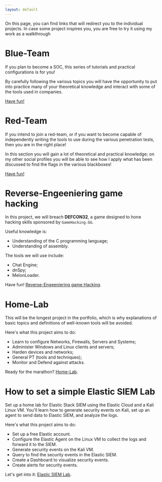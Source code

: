 ```yaml
---
layout: default
---
```



On this page, you can find links that will redirect you to the individual projects. 
In case some project inspires you, you are free to try it using my work as a walkthrough


# Blue-Team
If you plan to become a SOC, this series of tutorials and practical configurations is for you!

By carefully following the various topics you will have the opportunity to put into practice many of your theoretical knowledge and interact with some of the tools used in companies.

[Have fun!](./BlueTeam/blue-menù.md)

# Red-Team
If you intend to join a red-team, or if you want to become capable of independently writing the tools to use during the various penetration tests, then you are in the right place!

In this section you will gain a lot of theoretical and practical knowledge; 
on my other social profiles you will be able to see how I apply what has been discussed to find the flags in the various blackboxes!

[Have fun!](./RedTeam/red-menù.md)




# Reverse-Engeeniering game hacking
In this project, we will breach **DEFCON32**, a game designed to hone hacking skills sponsored by `GameHacking.GG`.

Useful knowledge is:
- Understanding of the C programming language;
- Understanding of assembly.

The tools we will use include:
- Chat Engine;
- dnSpy;
- MelonLoader.

Have fun! [Reverse-Engeeniering game Hacking](./BlueTeam/Reverse/Reverse-Engineering.md).


# Home-Lab
This will be the longest project in the portfolio, which is why explanations of basic topics and definitions of well-known tools will be avoided.

Here's what this project aims to do:
- Learn to configure Networks, Firewalls, Servers and Systems;
- Administer Windows and Linux clients and servers;
- Harden devices and networks;
- General PT (tools and techniques);
- Monitor and Defend against attacks.

Ready for the marathon? [Home-Lab](./BlueTeam/OPNsense/Home-Lab.md).


# How to set a simple Elastic SIEM Lab
Set up a home lab for Elastic Stack SIEM using the Elastic Cloud and a Kali Linux VM. You'll learn how to generate security events on Kali, set up an agent to send data to Elastic SIEM, and analyze the logs.

Here's what this project aims to do:
- Set up a free Elastic account.
- Configure the Elastic Agent on the Linux VM to collect the logs and forward it to the SIEM.
- Generate security events on the Kali VM.
- Query to find the security events in the Elastic SIEM.
- Create a Dashboard to visualize security events.
- Create alerts for security events.

Let's get into it: [Elastic SIEM Lab](./BlueTeam/SIEM/Elastic-SIEM-Lab.md).
